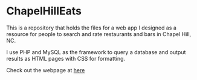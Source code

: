 # ChapelHillEats

This is a repository that holds the files for a web app I designed as a resource for people to search and rate restaurants and bars in Chapel Hill, NC. 

I use PHP and MySQL as the framework to query a database and output results as HTML pages with CSS for formatting.


Check out the webpage at <a href = "chapelhilleats.azurewebsites.net">here</a>
